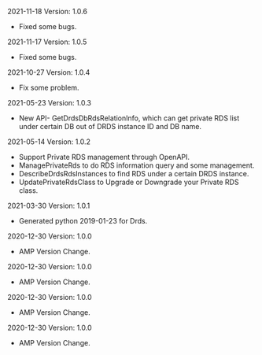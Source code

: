 2021-11-18 Version: 1.0.6
- Fixed some bugs.

2021-11-17 Version: 1.0.5
- Fixed some bugs.

2021-10-27 Version: 1.0.4
- Fix some problem.

2021-05-23 Version: 1.0.3
- New API- GetDrdsDbRdsRelationInfo, which can get private RDS list under certain DB out of DRDS instance ID and DB name.

2021-05-14 Version: 1.0.2
- Support Private RDS management through OpenAPI.
- ManagePrivateRds to do RDS information query and some management.
- DescribeDrdsRdsInstances to find RDS under a certain DRDS instance.
- UpdatePrivateRdsClass to Upgrade or Downgrade your Private RDS class.

2021-03-30 Version: 1.0.1
- Generated python 2019-01-23 for Drds.

2020-12-30 Version: 1.0.0
- AMP Version Change.

2020-12-30 Version: 1.0.0
- AMP Version Change.

2020-12-30 Version: 1.0.0
- AMP Version Change.

2020-12-30 Version: 1.0.0
- AMP Version Change.

